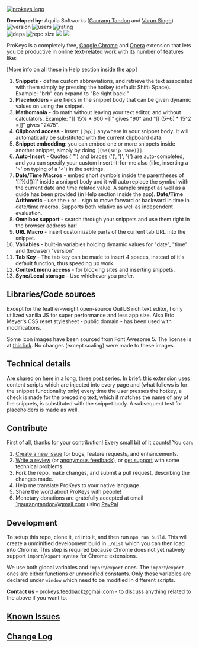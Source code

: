 [![prokeys logo](https://i.stack.imgur.com/HrCnC.png)](https://chrome.google.com/webstore/detail/prokeys/ekfnbpgmmeahnnlpjibofkobpdkifapn)

**Developed by**: Aquila Softworks ([Gaurang Tandon](https://github.com/GaurangTandon) and [Varun Singh](https://github.com/iWrote))  
![version](https://img.shields.io/chrome-web-store/v/ekfnbpgmmeahnnlpjibofkobpdkifapn.svg?label=version&style=flat-square) ![users](https://img.shields.io/chrome-web-store/users/ekfnbpgmmeahnnlpjibofkobpdkifapn.svg?style=flat-square) ![rating](https://img.shields.io/chrome-web-store/rating/ekfnbpgmmeahnnlpjibofkobpdkifapn.svg?style=flat-square)  
![deps](https://img.shields.io/librariesio/github/GaurangTandon/ProKeys.svg) ![repo size](https://img.shields.io/github/repo-size/GaurangTandon/ProKeys.svg) ![](https://img.shields.io/github/commit-activity/w/GaurangTandon/ProKeys.svg) ![](https://img.shields.io/github/last-commit/GaurangTandon/ProKeys.svg)  

ProKeys is a completely free, [Google Chrome](https://chrome.google.com/webstore/detail/prokeys/ekfnbpgmmeahnnlpjibofkobpdkifapn) and [Opera](https://addons.opera.com/en/extensions/details/prokeys/?display=en) extension that lets you be productive in online text-related work with its number of features like:

[More info on all these in Help section inside the app]

1.  **Snippets** - define custom abbreviations, and retrieve the text associated with them simply by pressing the hotkey (default: Shift+Space). Example: "brb" can expand to "Be right back!"
2.  **Placeholders** - are fields in the snippet body that can be given dynamic values on using the snippet.
3.  **Mathomania** - do math without leaving your text editor, and without calculators. Example: "[[ 15% * 600 =]]" gives "90" and "[[ (5+6) * 15^2 =]]" gives "2475".
4.  **Clipboard access** - insert `[[%p]]` anywhere in your snippet body. It will automatically be substituted with the current clipboard data.
5.  **Snippet embedding**: you can embed one or more snippets inside another snippet, simply by doing `[[%s(snip_name)]]`.
6.  **Auto-Insert** - Quotes ('"') and braces ('(', '[', '{') are auto-completed, and you can specify your custom insert-it-for-me also (like, inserting a '>' on typing of a '<') in the settings.
7.  **Date/Time Macros** - embed short symbols inside the parentheses of '[[%d()]]' inside a snippet body and it will auto replace the symbol with the current date and time related value. A sample snippet as well as a guide has been provided (in Help section inside the app). **Date/Time Arithmetic** - use the `+` or `-` sign to move forward or backward in time in date/time macros. Supports both relative as well as independent evaluation.
8.  **Omnibox support** - search through your snippets and use them right in the browser address bar!
9.  **URL Macro** - insert customizable parts of the current tab URL into the snippet.
10. **Variables** - built-in variables holding dynamic values for "date", "time" and (browser) "version"
11. **Tab Key** - The tab key can be made to insert 4 spaces, instead of it's default function, thus speeding up work.
12. **Context menu access** - for blocking sites and inserting snippets.
13. **Sync/Local storage** - Use whichever you prefer.

## Libraries/Code sources

Except for the feather-weight open-source QuillJS rich text editor, I only utilized vanilla JS for super performance and less app size. Also Eric Meyer's CSS reset stylesheet - public domain - has been used with modifications.

Some icon images have been sourced from Font Awesome 5. The license is at [this link](https://fontawesome.com/license/free). No changes (except scaling) were made to these images.

## Technical details

Are shared on [here](http://electricweb.org/chrome-extension-tutorial-snippets) in a long, three post series. In brief: this extension uses content scripts which are injected into every page and (what follows is for the snippet functionality only) every time the user presses the hotkey, a check is made for the preceding text, which if matches the name of any of the snippets, is substituted with the snippet body. A subsequent test for placeholders is made as well.

## Contribute

First of all, thanks for your contribution! Every small bit of it counts! You can:

1.  [Create a new issue](https://github.com/GaurangTandon/ProKeys/issues/new) for bugs, feature requests, and enhancements.
2.  [Write a review](https://chrome.google.com/webstore/detail/prokeys/ekfnbpgmmeahnnlpjibofkobpdkifapn/reviews) (or [anonymous feedback](https://docs.google.com/forms/d/1DcwQB5vnNCH0pP_Y-wVvOF6gsI0gaXGPPngctb4tCdA/viewform?usp=send_form)), or [get support](https://chrome.google.com/webstore/detail/prokeys/ekfnbpgmmeahnnlpjibofkobpdkifapn/support) with some technical problems.
3.  Fork the repo, make changes, and submit a pull request, describing the changes made.
4.  Help me translate ProKeys to your native language.
5.  Share the word about ProKeys with people!
6.  Monetary donations are gratefully accepted at email 1gaurangtandon@gmail.com using [PayPal](https://www.paypal.com/myaccount/transfer/buy)

## Development

To setup this repo, clone it, `cd` into it, and then run `npm run build`. This will create a unminified development build in `./dist` which you can then load into Chrome. This step is required because Chrome does not yet natively support `import`/`export` syntax for Chrome extensions.

We use both global variables and `import`/`export` ones. The `import`/`export` ones are either functions or unmodified constants. Only those variables are declared under `window` which need to be modified in different scripts.

**Contact us** - prokeys.feedback@gmail.com - to discuss anything related to the above if you want to.

## [Known Issues](https://docs.google.com/document/d/1_MHKm1jtpJCWgksfbUdufExRFlF81S-IuTz1Czu7gOI/edit?usp=sharing)

## [Change Log](https://github.com/GaurangTandon/ProKeys/blob/master/change_log.md)
